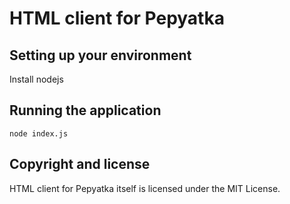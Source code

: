 HTML client for Pepyatka
========================

Setting up your environment
---------------------------

Install nodejs

Running the application
-----------------------

```node index.js```


Copyright and license
---------------------

HTML client for Pepyatka itself is licensed under the MIT License.

